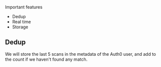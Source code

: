 Important features

- Dedup
- Real time
- Storage

## Dedup

We will store the last 5 scans in the metadata of the Auth0 user, and add to the count if we haven't found any match.



